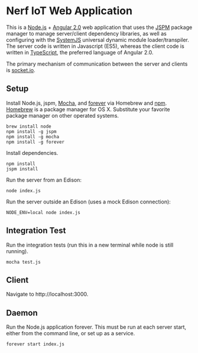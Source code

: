 # Nerf IoT Web Application
This is a [Node.js](https://nodejs.org/en/) + [Angular 2.0](https://angular.io/) web application that uses the [JSPM](http://jspm.io/) package manager to manage server/client dependency libraries, as well as configuring with the [SystemJS](https://github.com/systemjs/systemjs) universal dynamic module loader/transpiler. The server code is written in Javascript (ES5), whereas the client code is written in [TypeScript](http://www.typescriptlang.org/), the preferred language of Angular 2.0.

The primary mechanism of communication between the server and clients is [socket.io](http://socket.io/).

## Setup
Install Node.js, jspm, [Mocha](https://mochajs.org/), and [forever](https://www.npmjs.com/package/forever) via Homebrew and [npm](https://www.npmjs.com/). [Homebrew](http://brew.sh/) is a package manager for OS X. Substitute your favorite package manager on other operated systems.
```
brew install node
npm install -g jspm
npm install -g mocha
npm install -g forever
```

Install dependencies.
```
npm install
jspm install
```

Run the server from an Edison:
```
node index.js
```

Run the server outside an Edison (uses a mock Edison connection):
```
NODE_ENV=local node index.js
```

## Integration Test
Run the integration tests (run this in a new terminal while node is still running).
```
mocha test.js
```

## Client
Navigate to http://localhost:3000.

## Daemon
Run the Node.js application forever. This must be run at each server start, either from the command line, or set up as a service.
```
forever start index.js
```

